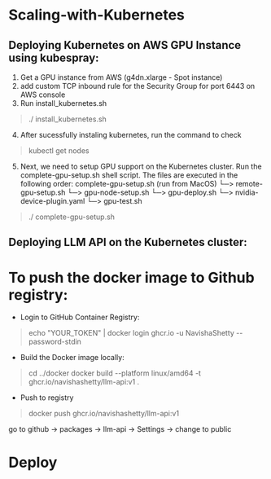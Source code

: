 # Scaling-with-Kubernetes

## Deploying Kubernetes on AWS GPU Instance using kubespray:   
1. Get a GPU instance from AWS (g4dn.xlarge - Spot instance)
2. add custom TCP inbound rule for the Security Group for port 6443 on AWS console
3. Run install_kubernetes.sh 
> ./ install_kubernetes.sh
4. After sucessfully instaling kubernetes, run the command to check
>kubectl get nodes
5. Next, we need to setup GPU support on the Kubernetes cluster. Run the complete-gpu-setup.sh shell script. 
The files are executed in the following order:
complete-gpu-setup.sh (run from MacOS)
    └─> remote-gpu-setup.sh 
        └─> gpu-node-setup.sh
    └─> gpu-deploy.sh 
        └─> nvidia-device-plugin.yaml
    └─> gpu-test.sh 
> ./ complete-gpu-setup.sh

## Deploying LLM API on the Kubernetes cluster:

# To push the docker image to Github registry: 
- Login to GitHub Container Registry:
> echo "YOUR_TOKEN" | docker login ghcr.io -u NavishaShetty --password-stdin
- Build the Docker image locally:
> cd ../docker 
> docker build --platform linux/amd64 -t ghcr.io/navishashetty/llm-api:v1 .
- Push to registry
> docker push ghcr.io/navishashetty/llm-api:v1

go to github -> packages -> llm-api -> Settings -> change to public

# Deploy 